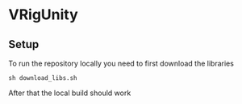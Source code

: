 # VRigUnity

## Setup
To run the repository locally you need to first download the libraries
```
sh download_libs.sh
```

After that the local build should work
